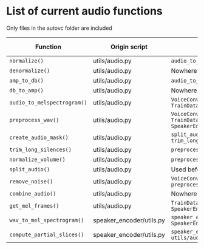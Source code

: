# List of current audio functions

Only files in the autovc folder are included

| Function          | Origin script         | Used in       | Short description         | Category      | 
|-------------------|-----------------------|---------------|---------------------------|---------------|
| `normalize()`     | utils/audio.py        | `audio_to_melspectrogram()`       |                           |               |
| `denormalize()`   | utils/audio.py        | Nowhere       |                           |               |
| `amp_to_db()`     | utils/audio.py        | `audio_to_melspectrogram()`              |                           |               |
| `db_to_amp()`     | utils/audio.py        | Nowhere              |                           |               |
| `audio_to_melspectrogram()` | utils/audio.py | `VoiceConverter.convert()`<br>`TrainDataLoader()`| | |
| `preprocess_wav()`| utils/audio.py        |`VoiceConverter.convert()`<br>`TrainDataLoader()`<br>`SpeakerEncoderDataLoader()` | | |
| `create_audio_mask()`     | utils/audio.py        |`split_audio()`<br>`trim_long_silences()`| | |
| `trim_long_silences()`     | utils/audio.py        |`preprocess_wav()` |                           |               |
| `normalize_volume()`     | utils/audio.py        | `preprocess_wav()`|                           |               |
| `split_audio()`     | utils/audio.py        | Used before everything |                           |               |
| `remove_noise()`     | utils/audio.py        | `VoiceConverter.convert()` <br> `preprocess_wav()`|                           |               |
| `combine_audio()`     | utils/audio.py        | Nowhere |                           |               |
| `get_mel_frames()`     | utils/audio.py        | `TrainDataLoader()`<br>`SpeakerEncoderDataLoader()`|                           |               |
| `wav_to_mel_spectrogram()`     | speaker_encoder/utils.py        | `speaker_encoder.model.embed_utterance()`<br> `SpeakerEncoderDataLoader()`              |                           |               |
| `compute_partial_slices()`     | speaker_encoder/utils.py        | `speaker_encoder.model.embed_utterance()`<br>`utils/audio.get_mel_frames()`|                           |               |
